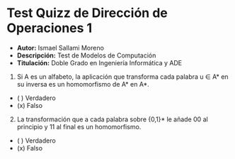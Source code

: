 # Test Quizz de Dirección de Operaciones 1

* **Autor:** Ismael Sallami Moreno
* **Descripción:** Test de Modelos de Computación
* **Titulación:** Doble Grado en Ingeniería Informática y ADE

1. Si A es un alfabeto, la aplicación que transforma cada palabra u ∈ A* en su inversa es un homomorfismo de A* en A*.
- ( ) Verdadero  
- (x) Falso  

2. La transformación que a cada palabra sobre {0,1}* le añade 00 al principio y 11 al final es un homomorfismo.
- ( ) Verdadero  
- (x) Falso  
